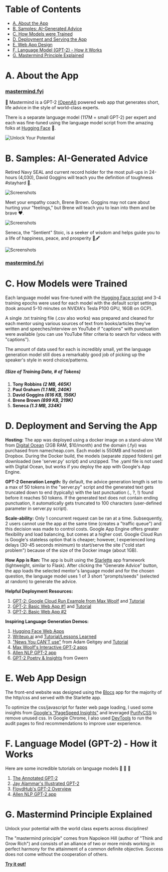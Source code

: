# Table of Contents

- [A. About the App](#a-about-the-app)
- [B. Samples: AI-Generated Advice](#b-samples-ai-generated-advice)
- [C. How Models were Trained](#c-how-models-were-trained)
- [D. Deployment and Serving the App](#d-deployment-and-serving-the-app)
- [E. Web App Design](#e-web-app-design)
- [F. Language Model \(GPT-2\) - How it Works](#f-language-model-gpt-2---how-it-works)
- [G. Mastermind Principle Explained](#g-mastermind-principle-explained)

# A. About the App

### __[mastermind.fyi](https://mastermind.fyi)__


 🧠 Mastermind is a GPT-2 [(OpenAI)](https://openai.com/) powered web app that generates short, life advice in the style of world-class experts.

There is a separate language model (117M = small GPT-2) per expert and each was fine-tuned using the language model script from the amazing folks at [Hugging Face](https://github.com/huggingface/transformers/tree/master/examples#language-model-training) 🤗.

![Unlock Your Potential](https://github.com/DaveSmith227/mastermind-gpt2/raw/master/mockup-images/mockup-mastermind-phone.png)

# B. Samples: AI-Generated Advice

Retired Navy SEAL and current record holder for the most pull-ups in 24-hours (4,030), David Goggins will teach you the definition of toughness #stayhard 🦾.

![Screenshots](https://github.com/DaveSmith227/mastermind-gpt2/raw/master/mockup-images/mockup-david-goggins.png)

Meet your empathy coach, Brene Brown. Goggins may not care about hurting your "feelings," but Brene will teach you to lean into them and be brave ❤️.

![Screenshots](https://github.com/DaveSmith227/mastermind-gpt2/raw/master/mockup-images/mockup-brene-brown.png)

Seneca, the "Sentient" Stoic, is a seeker of wisdom and helps guide you to a life of happiness, peace, and prosperity  📜🖋️

![Screenshots](https://github.com/DaveSmith227/mastermind-gpt2/raw/master/mockup-images/mockup-seneca.png)

### __[mastermind.fyi](https://mastermind.fyi)__

# C. How Models were Trained

Each language model was fine-tuned with the [Hugging Face script](https://github.com/huggingface/transformers/tree/master/examples#language-model-training) and 3-4 training epochs were used for each model with the default script settings (took around 5-10 minutes on NVIDIA's Tesla P100 GPU, 16GB on GCP).

A single .txt training file (.csv also works) was prepared and cleaned for each mentor using various sources of text from books/articles they've written and speeches/interview on YouTube if "captions" with punctuation were available (you can use YouTube filter criteria to search for videos with "captions").

The amount of data used for each is incredibly small, yet the language generation model still does a remarkably good job of picking up the speaker's style in word choice/patterns.

##### *(Size of Training Data, # of Tokens)*

1. __Tony Robbins *(2 MB, 465K)*__
2. __Paul Graham *(1.1 MB, 240K)*__
2. __David Goggins *(616 KB, 156K)*__
3. __Brene Brown *(899 KB, 219K)*__
4. __Seneca *(1.3 MB, 334K)*__


# D. Deployment and Serving the App

__Hosting:__ The app was deployed using a docker image on a stand-alone VM from [Digital Ocean](https://cloud.digitalocean.com/) (2GB RAM, $10/month) and the domain (.fyi) was purchased from namecheap.com.  Each model is 550MB and hosted on Dropbox.  During the Docker build, the models (separate zipped folders) get downloaded (see 'server.py' script) and unzipped.  The .yaml file is not used with Digital Ocean, but works if you deploy the app with Google's App Engine.

__GPT-2 Generation Length:__ By default, the advice generation length is set to a max of 50 tokens in the "server.py" script and the generated text gets truncated down to end (typically) with the last punctuation (., ?, !) found before it reaches 50 tokens.  If the generated text does not contain ending punctuation, it automatically gets truncated to 100 characters (user-defined parameter in server.py script).

__Scale-ability:__ Only 1 concurrent request can be ran at a time.  Subsequently, 2 users cannot use the app at the same time (creates a "traffic queue") and this decision was made to control costs.  Google App Engine offers greater flexibility and load balancing, but comes at a higher cost.  Google Cloud Run is Google's stateless option that is cheaper; however, I experienced long delays (30-45 seconds minimum) to start/serve the site ("cold start problem") because of the size of the Docker image (about 1GB).

__How App is Ran:__ The app is built using the [Starlette](https://www.starlette.io/) app framework (lightweight, similar to Flask).  After clicking the "Generate Advice" button, the app loads the selected mentor's language model and for the chosen question, the language model uses 1 of 3 short "prompts/seeds" (selected at random) to generate the advice.

__Helpful Deployment Resources:__
1. [GPT-2: Google Cloud Run Example from Max Woolf](https://github.com/minimaxir/gpt-2-cloud-run) and [Tutorial](https://minimaxir.com/2019/09/howto-gpt2/)
2. [GPT-2: Basic Web App #1](https://github.com/NaxAlpha/gpt-2xy) and [Tutorial](https://medium.com/datadriveninvestor/deploy-machine-learning-model-in-google-cloud-using-cloud-run-6ced8ba52aac)
3. [GPT-2: Basic Web App #2](https://github.com/jingw222/gpt2-app)

__Inspiring Language Generation Demos:__
1. [Hugging Face Web Apps](https://transformer.huggingface.co/) 
2. [Writeup.ai](https://writeup.ai/) and [Tutorial/Lessons Learned](https://senrigan.io/blog/how-writeupai-runs-behind-the-scenes/)
3. ["News You CAN'T use"](http://newsyoucantuse.com/) from Adam Geitgey and [Tutorial](https://medium.com/@ageitgey/deepfaking-the-news-with-nlp-and-transformer-models-5e057ebd697d)
4. [Max Woolf's Interactive GPT-2 apps](https://minimaxir.com/portfolio/)
5. [Allen NLP GPT-2 app](https://demo.allennlp.org/next-token-lm?text=AllenNLP%20is)
6. [GPT-2 Poetry & Insights](https://www.gwern.net/GPT-2) from Gwern


# E. Web App Design

The front-end website was designed using the [Blocs](https://blocsapp.com/) app for the majority of the http/css and served with the Starlette app.

To optimize the css/javascript for faster web page loading, I used some insights from [Google's "PageSpeed Insights"](https://developers.google.com/speed/pagespeed/insights/) and leveraged [PurifyCSS](https://purifycss.online/) to remove unused css.  In Google Chrome, I also used [DevTools](https://developers.google.com/web/tools/lighthouse) to run the audit pages to find recommendations to improve user experience.

# F. Language Model (GPT-2) - How it Works

Here are some incredible tutorials on language models 👏 👏 👏

1. [The Annotated GPT-2](https://amaarora.github.io/2020/02/18/annotatedGPT2.html?utm_campaign=Data_Elixir&utm_source=Data_Elixir_273) 
2. [Jay Alammar's Illustrated GPT-2](http://jalammar.github.io/illustrated-gpt2/)
3. [FloydHub's GPT-2 Overview](https://blog.floydhub.com/gpt2/)
4. [Allen NLP GPT-2 app](https://demo.allennlp.org/next-token-lm?text=AllenNLP%20is)

# G. Mastermind Principle Explained

Unlock your potential with the world class experts across disciplines!

The "mastermind principle" comes from Napoleon Hill (author of "Think and Grow Rich") and consists of an alliance of two or more minds working in perfect harmony for the attainment of a common definite objective.  Success does not come without the cooperation of others.

__[Try it out!](https://mastermind.fyi)__
